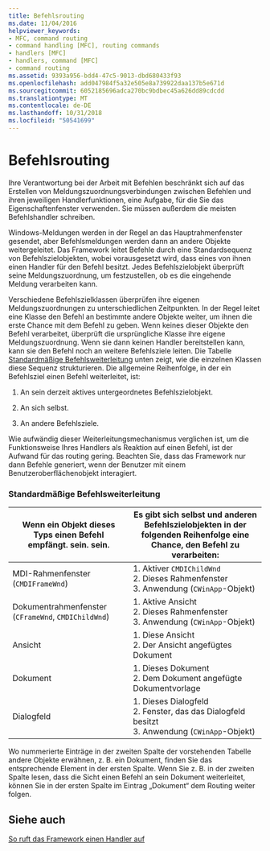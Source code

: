 ```yaml
---
title: Befehlsrouting
ms.date: 11/04/2016
helpviewer_keywords:
- MFC, command routing
- command handling [MFC], routing commands
- handlers [MFC]
- handlers, command [MFC]
- command routing
ms.assetid: 9393a956-bdd4-47c5-9013-dbd680433f93
ms.openlocfilehash: add047984f5a32e505e8a739922daa137b5e671d
ms.sourcegitcommit: 6052185696adca270bc9bdbec45a626dd89cdcdd
ms.translationtype: MT
ms.contentlocale: de-DE
ms.lasthandoff: 10/31/2018
ms.locfileid: "50541699"
---
```

# <a name="command-routing"></a>Befehlsrouting

Ihre Verantwortung bei der Arbeit mit Befehlen beschränkt sich auf das Erstellen von Meldungszuordnungsverbindungen zwischen Befehlen und ihren jeweiligen Handlerfunktionen, eine Aufgabe, für die Sie das Eigenschaftenfenster verwenden. Sie müssen außerdem die meisten Befehlshandler schreiben.

Windows-Meldungen werden in der Regel an das Hauptrahmenfenster gesendet, aber Befehlsmeldungen werden dann an andere Objekte weitergeleitet. Das Framework leitet Befehle durch eine Standardsequenz von Befehlszielobjekten, wobei vorausgesetzt wird, dass eines von ihnen einen Handler für den Befehl besitzt. Jedes Befehlszielobjekt überprüft seine Meldungszuordnung, um festzustellen, ob es die eingehende Meldung verarbeiten kann.

Verschiedene Befehlszielklassen überprüfen ihre eigenen Meldungszuordnungen zu unterschiedlichen Zeitpunkten. In der Regel leitet eine Klasse den Befehl an bestimmte andere Objekte weiter, um ihnen die erste Chance mit dem Befehl zu geben. Wenn keines dieser Objekte den Befehl verarbeitet, überprüft die ursprüngliche Klasse ihre eigene Meldungszuordnung. Wenn sie dann keinen Handler bereitstellen kann, kann sie den Befehl noch an weitere Befehlsziele leiten. Die Tabelle [Standardmäßige Befehlsweiterleitung](#_core_standard_command_route) unten zeigt, wie die einzelnen Klassen diese Sequenz strukturieren. Die allgemeine Reihenfolge, in der ein Befehlsziel einen Befehl weiterleitet, ist:

1. An sein derzeit aktives untergeordnetes Befehlszielobjekt.

1. An sich selbst.

1. An andere Befehlsziele.

Wie aufwändig dieser Weiterleitungsmechanismus verglichen ist, um die Funktionsweise Ihres Handlers als Reaktion auf einen Befehl, ist der Aufwand für das routing gering. Beachten Sie, dass das Framework nur dann Befehle generiert, wenn der Benutzer mit einem Benutzeroberflächenobjekt interagiert.

### <a name="_core_standard_command_route"></a> Standardmäßige Befehlsweiterleitung

|Wenn ein Objekt dieses Typs einen Befehl empfängt. sein. sein.|Es gibt sich selbst und anderen Befehlszielobjekten in der folgenden Reihenfolge eine Chance, den Befehl zu verarbeiten:|
|----------------------------------------------------------|-----------------------------------------------------------------------------------------------------|
|MDI-Rahmenfenster (`CMDIFrameWnd`)|1.  Aktiver `CMDIChildWnd`<br />2.  Dieses Rahmenfenster<br />3.  Anwendung (`CWinApp`-Objekt)|
|Dokumentrahmenfenster (`CFrameWnd`, `CMDIChildWnd`)|1.  Aktive Ansicht<br />2.  Dieses Rahmenfenster<br />3.  Anwendung (`CWinApp`-Objekt)|
|Ansicht|1.  Diese Ansicht<br />2.  Der Ansicht angefügtes Dokument|
|Dokument|1.  Dieses Dokument<br />2.  Dem Dokument angefügte Dokumentvorlage|
|Dialogfeld|1.  Dieses Dialogfeld<br />2.  Fenster, das das Dialogfeld besitzt<br />3.  Anwendung (`CWinApp`-Objekt)|

Wo nummerierte Einträge in der zweiten Spalte der vorstehenden Tabelle andere Objekte erwähnen, z. B. ein Dokument, finden Sie das entsprechende Element in der ersten Spalte. Wenn Sie z. B. in der zweiten Spalte lesen, dass die Sicht einen Befehl an sein Dokument weiterleitet, können Sie in der ersten Spalte im Eintrag „Dokument“ dem Routing weiter folgen.

## <a name="see-also"></a>Siehe auch

[So ruft das Framework einen Handler auf](../mfc/how-the-framework-calls-a-handler.md)

